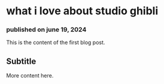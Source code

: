 # what i love about studio ghibli
### published on june 19, 2024

This is the content of the first blog post.

## Subtitle

More content here.
